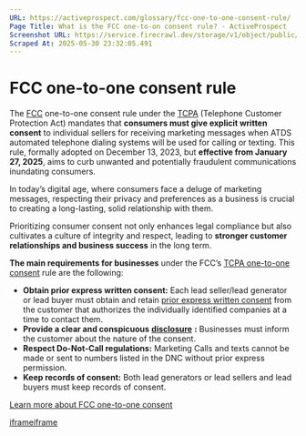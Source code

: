 ```yaml
---
URL: https://activeprospect.com/glossary/fcc-one-to-one-consent-rule/
Page Title: What is the FCC one-to-on consent rule? - ActiveProspect
Screenshot URL: https://service.firecrawl.dev/storage/v1/object/public/media/screenshot-58b0d6e6-7b51-4e72-a193-bea93153d122.png
Scraped At: 2025-05-30 23:32:05.491
---
```

# FCC one-to-one consent rule

The [FCC](https://activeprospect.com/glossary/what-does-fcc-mean/) one-to-one consent rule under the [TCPA](https://activeprospect.com/glossary/tcpa/) (Telephone Customer Protection Act) mandates that **consumers must give explicit written consent** to individual sellers for receiving marketing messages when ATDS automated telephone dialing systems will be used for calling or texting. This rule, formally adopted on December 13, 2023, but **effective from January 27, 2025**, aims to curb unwanted and potentially fraudulent communications inundating consumers.

In today’s digital age, where consumers face a deluge of marketing messages, respecting their privacy and preferences as a business is crucial to creating a long-lasting, solid relationship with them.

Prioritizing consumer consent not only enhances legal compliance but also cultivates a culture of integrity and respect, leading to **stronger customer relationships and business success** in the long term.

**The main requirements for businesses** under the FCC’s [TCPA one-to-one consent](https://activeprospect.com/glossary/expressed-consent-definition/) rule are the following:

- **Obtain prior express written consent:** Each lead seller/lead generator or lead buyer must obtain and retain [prior express written consent](https://activeprospect.com/blog/express-written-consent/) from the customer that authorizes the individually identified companies at a time to contact them.
- **Provide a clear and conspicuous** [**disclosure**](https://activeprospect.com/blog/tcpa-consent/) **:** Businesses must inform the customer about the nature of the consent.
- **Respect Do-Not-Call regulations:** Marketing Calls and texts cannot be made or sent to numbers listed in the DNC without prior express permission.
- **Keep records of consent:** Both lead generators or lead sellers and lead buyers must keep records of consent.

[Learn more about FCC one-to-one consent](https://activeprospect.com/blog/fcc-one-to-one-consent/)

[iframe](https://td.doubleclick.net/td/rul/1064715784?random=1748647918732&cv=11&fst=1748647918732&fmt=3&bg=ffffff&guid=ON&async=1&gtm=45be55s2v890149784z86705227za200zb6705227&gcd=13l3l3l3l1l1&dma=0&tag_exp=101509157~103116026~103200004~103233427~103252644~103252646~103351869~103351871~104481633~104481635~104559073~104559075~104612245~104612247&ptag_exp=101509157~102015665~103103158~103103160~103116026~103200004~103233427~103252644~103252646~103351866~103351868~104481633~104481635~104559073~104559075~104612245~104612247&u_w=1280&u_h=720&url=https%3A%2F%2Factiveprospect.com%2Fglossary%2Ffcc-one-to-one-consent-rule%2F&_ng=1&hn=www.googleadservices.com&frm=0&tiba=What%20is%20the%20FCC%20one-to-on%20consent%20rule%3F%20-%20ActiveProspect&npa=0&pscdl=noapi&auid=1632921095.1748647918&uaa=x86&uab=64&uafvl=Chromium%3B131.0.6778.33%7CNot_A%2520Brand%3B24.0.0.0&uamb=0&uam=&uap=Windows&uapv=10.0&uaw=0&fledge=1&data=event%3Dgtag.config)[iframe](https://td.doubleclick.net/td/rul/1064715784?random=1748647918823&cv=11&fst=1748647918823&fmt=3&bg=ffffff&guid=ON&async=1&gtm=45be55s2v890149784z86705227za200zb6705227&gcd=13l3l3l3l1l1&dma=0&tag_exp=101509157~103116026~103200004~103233427~103252644~103252646~103351869~103351871~104481633~104481635~104559073~104559075~104612245~104612247&ptag_exp=101509157~102015665~103103158~103103160~103116026~103200004~103233427~103252644~103252646~103351866~103351868~104481633~104481635~104559073~104559075~104612245~104612247&u_w=1280&u_h=720&url=https%3A%2F%2Factiveprospect.com%2Fglossary%2Ffcc-one-to-one-consent-rule%2F&_ng=1&hn=www.googleadservices.com&frm=0&tiba=What%20is%20the%20FCC%20one-to-on%20consent%20rule%3F%20-%20ActiveProspect&npa=0&pscdl=noapi&auid=1632921095.1748647918&uaa=x86&uab=64&uafvl=Chromium%3B131.0.6778.33%7CNot_A%2520Brand%3B24.0.0.0&uamb=0&uam=&uap=Windows&uapv=10.0&uaw=0&fledge=1&_tu=Cg)


